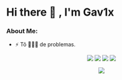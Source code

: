 # Hi there 👋 , I'm Gav1x

### About Me:
  - ⚡ Tô 🏃🏻‍♂️ de problemas. </br>

<div align="center">
  <img src="https://img.shields.io/badge/Python-0A0A0A?style=for-the-badge&logo=python&logoColor=cyan">
  <img src="https://img.shields.io/badge/Linux-0A0A0A?style=for-the-badge&logo=linux&logoColor=white">
  <img src="https://img.shields.io/badge/Windows-0A0A0A?style=for-the-badge&logo=windows&logoColor=cyan">
  <img src="https://img.shields.io/badge/Git-0A0A0A?style=for-the-badge&logo=git&logoColor=orange">
  
<p align="center">
<img align="center" src="https://github-readme-stats.vercel.app/api/?username=gav1x&show_icons=true&title_color=94fcff&icon_color=79ff97&text_color=fe9fe6&bg_color=151515" />
</p>
